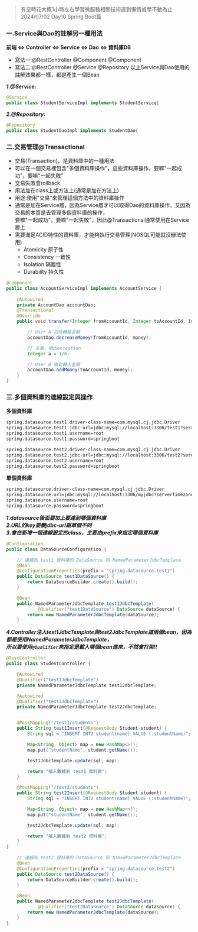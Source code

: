>有空時花大概1小時左右學習微服務相關技術直到懶惰或學不動為止 2024/07/02 Day10 Spring Boot篇  

### 一.Service與Dao的註解另一種用法  
**前端 <=> Controller <=> Service <=> Dao <=> 資料庫DB**  
- 寫法一:@RestController @Component @Component
- 寫法二:@RestController @Service   @Repository
以上Service與Dao使用的註解效果都一樣，都是產生一個Bean  

***1.@Service:***  
```java
@Service
public class StudentServiceImpl implements StudentService{
```
***2.@Repository:***  
```java
@Repository
public class StudentDaoImpl implements StudentDao{
```
### 二.交易管理@Transactional  
- 交易(Transaction)，是資料庫中的一種用法
- 可以在一個交易裡包含"多個資料庫操作"，這些資料庫操作，要嘛"一起成功"，要嘛"一起失敗"
- 交易失敗會rollback
- 用法加在class上或方法上(通常是加在方法上)
- 用途:使用"交易"來管理這個方法中的資料庫操作
- 通常是加在Service層，因為Service層才可以取得Dao的資料庫操作，又因為交易的本質是去管理多個資料庫的操作，  
  要嘛"一起成功"，要嘛"一起失敗"，因此@Transactional通常使用在Service層上
- 需要滿足ACID特性的資料庫，才能夠執行交易管理(NOSQL可能就沒辦法使用)
  - Atomicity 原子性
  - Consistency 一致性
  - Isolation 隔離性
  - Durability 持久性
```java
@Component
public class AccountServiceImpl implements AccountService {
    
    @Autowired
    private AccountDao accountDao;
    @Transactional
    @Override
    public void transfer(Integer fromAccountId, Integer toAccountId, Integer money) {

        // User A 扣除轉帳金額
        accountDao.decreaseMoney(fromAccountId, money);

        // 失敗，噴出exception
        Integer a = 1/0;

        // User B 收到轉入金額
        accountDao.addMoney(toAccountId, money);
    }
}
```
### 三.多個資料庫的連線設定與操作  
**多個資料庫**
```html
spring.datasource.test1.driver-class-name=com.mysql.cj.jdbc.Driver
spring.datasource.test1.jdbc-url=jdbc:mysql://localhost:3306/test1?serverTimezone=Asia/Taipei&characterEncoding=utf-8
spring.datasource.test1.username=root
spring.datasource.test1.password=springboot

spring.datasource.test2.driver-class-name=com.mysql.cj.jdbc.Driver
spring.datasource.test2.jdbc-url=jdbc:mysql://localhost:3306/test2?serverTimezone=Asia/Taipei&characterEncoding=utf-8
spring.datasource.test2.username=root
spring.datasource.test2.password=springboot
```
**單個資料庫**
```html
spring.datasource.driver-class-name=com.mysql.cj.jdbc.Driver
spring.datasource.url=jdbc:mysql://localhost:3306/myjdbc?serverTimezone=Asia/Taipei&characterEncoding=utf-8
spring.datasource.username=root
spring.datasource.password=springboot
```
***1.datasource後面要加上要連到哪個資料庫***  
***2.URL的key要變jdbc-url跟單個不同***  
***3.會在新增一個連線設定的class，主要由prefix來指定哪個資料庫***  
```java
@Configuration
public class DataSourceConfiguration {

    // 連線到 test1 資料庫的 DataSource 和 NamedParameterJdbcTemplate
    @Bean
    @ConfigurationProperties(prefix = "spring.datasource.test1")
    public DataSource test1DataSource() {
        return DataSourceBuilder.create().build();
    }

    @Bean
    public NamedParameterJdbcTemplate test1JdbcTemplate(
            @Qualifier("test1DataSource") DataSource dataSource) {
        return new NamedParameterJdbcTemplate(dataSource);
    }
```  
***4.Controller注入test1JdbcTemplate與test2JdbcTemplate這兩個bean，因為都是使用NamedParameterJdbcTemplate，  
      所以要使用`@Qualifier`來指定是載入哪個bean進來，不然會打架!!***  
```java
@RestController
public class StudentController {

    @Autowired
    @Qualifier("test1JdbcTemplate")
    private NamedParameterJdbcTemplate test1JdbcTemplate;

    @Autowired
    @Qualifier("test2JdbcTemplate")
    private NamedParameterJdbcTemplate test2JdbcTemplate;


    @PostMapping("/test1/students")
    public String test1Insert(@RequestBody Student student) {
        String sql = "INSERT INTO student(name) VALUE (:studentName)";

        Map<String, Object> map = new HashMap<>();
        map.put("studentName", student.getName());

        test1JdbcTemplate.update(sql, map);

        return "插入數據到 test1 資料庫";
    }

    @PostMapping("/test2/students")
    public String test2Insert(@RequestBody Student student) {
        String sql = "INSERT INTO student(name) VALUE (:studentName)";

        Map<String, Object> map = new HashMap<>();
        map.put("studentName", student.getName());

        test2JdbcTemplate.update(sql, map);

        return "插入數據到 test2 資料庫";
    }
}

    // 連線到 test2 資料庫的 DataSource 和 NamedParameterJdbcTemplate
    @Bean
    @ConfigurationProperties(prefix = "spring.datasource.test2")
    public DataSource test2DataSource() {
        return DataSourceBuilder.create().build();
    }

    @Bean
    public NamedParameterJdbcTemplate test2JdbcTemplate(
            @Qualifier("test2DataSource") DataSource dataSource) {
        return new NamedParameterJdbcTemplate(dataSource);
    }
}
```
